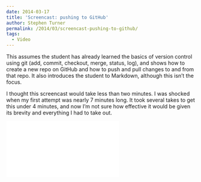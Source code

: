 ```yaml
---
date: 2014-03-17
title: 'Screencast: pushing to GitHub'
author: Stephen Turner
permalink: /2014/03/screencast-pushing-to-github/
tags:
  - Video
---
```

This assumes the student has already learned the basics of version control using git (add, commit, checkout, merge, status, log), and shows how to create a new repo on GitHub and how to push and pull changes to and from that repo. It also introduces the student to Markdown, although this isn&#8217;t the focus.

I thought this screencast would take less than two minutes. I was shocked when my first attempt was nearly 7 minutes long. It took several takes to get this under 4 minutes, and now I&#8217;m not sure how effective it would be given its brevity and everything I had to take out.

<iframe width=&#8221;420&#8243; height=&#8221;315&#8243; src=&#8221;//www.youtube.com/embed/0NKWCTx2ZAQ&#8221; frameborder=&#8221;0&#8243; allowfullscreen></iframe>
